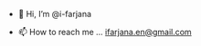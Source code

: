 - 👋 Hi, I’m @i-farjana

- 📫 How to reach me ... ifarjana.en@gmail.com

<!---
i-farjana/i-farjana is a ✨ special ✨ repository because its `README.md` (this file) appears on your GitHub profile.
You can click the Preview link to take a look at your changes.
--->
